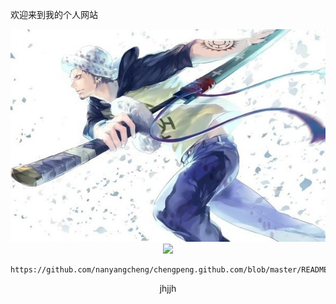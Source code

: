 欢迎来到我的个人网站
<center>
  <img src="https://github.com/nanyangcheng/chengpeng.github.com/raw/master/psb%20(4).jpg" > 
  <center>
  <img src="https://github.com/nanyangcheng/chengpeng.github.com/raw/master/%E5%9B%BE7-1.png" > 
    
    
    
    https://github.com/nanyangcheng/chengpeng.github.com/blob/master/README.md
jhjjh